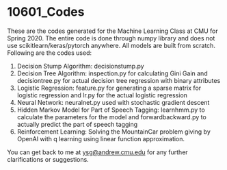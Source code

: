 # 10601_Codes
These are the codes generated for the Machine Learning Class at CMU for Spring 2020. 
The entire code is done through numpy library and does not use scikitlearn/keras/pytorch anywhere. All models are built from scratch.
Following are the codes used:
1. Decision Stump Algorithm: decisionstump.py
2. Decision Tree Algorithm: inspection.py for calculating Gini Gain and decisiontree.py for actual decision tree regression with binary attributes
3. Logistic Regression: feature.py for generating a sparse matrix for logistic regression and lr.py for the actual logistic regression
4. Neural Network: neuralnet.py used with stochastic gradient descent 
5. Hidden Markov Model for Part of Speech Tagging: learnhmm.py to calculate the parameters for the model and forwardbackward.py to actually predict the part of speech tagging
6. Reinforcement Learning: Solving the MountainCar problem giving by OpenAI with q learning using linear function approximation.

You can get back to me at ysg@andrew.cmu.edu for any further clarifications or suggestions.
